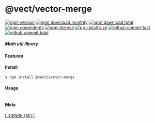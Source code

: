 # @vect/vector-merge

[![npm version][badge-npm-version]][url-npm]
[![npm download monthly][badge-npm-download-monthly]][url-npm]
[![npm download total][badge-npm-download-total]][url-npm]
[![npm dependents][badge-npm-dependents]][url-github]
[![npm license][badge-npm-license]][url-npm]
[![pp install size][badge-pp-install-size]][url-pp]
[![github commit last][badge-github-last-commit]][url-github]
[![github commit total][badge-github-commit-count]][url-github]

[//]: <> (Shields)
[badge-npm-version]: https://flat.badgen.net/npm/v/@vect/vector-merge
[badge-npm-download-monthly]: https://flat.badgen.net/npm/dm/@vect/vector-merge
[badge-npm-download-total]:https://flat.badgen.net/npm/dt/@vect/vector-merge
[badge-npm-dependents]: https://flat.badgen.net/npm/dependents/@vect/vector-merge
[badge-npm-license]: https://flat.badgen.net/npm/license/@vect/vector-merge
[badge-pp-install-size]: https://flat.badgen.net/packagephobia/install/@vect/vector-merge
[badge-github-last-commit]: https://flat.badgen.net/github/last-commit/hoyeungw/vect
[badge-github-commit-count]: https://flat.badgen.net/github/commits/hoyeungw/vect

[//]: <> (Link)
[url-npm]: https://npmjs.org/package/@vect/vector-merge
[url-pp]: https://packagephobia.now.sh/result?prev=@vect/vector-merge
[url-github]: https://github.com/hoyeungw/vect

##### Math util library

#### Features

#### Install
```console
$ npm install @vect/vector-merge
```

#### Usage
```js
```

#### Meta
[LICENSE (MIT)](LICENSE)
